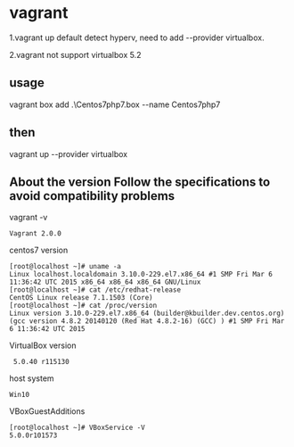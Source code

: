 # vagrant
 	
1.vagrant up default detect hyperv, need to add --provider virtualbox. 

2.vagrant not support virtualbox 5.2 

## usage
vagrant box add .\Centos7php7.box --name Centos7php7

## then
vagrant up --provider virtualbox

## About the version Follow the specifications to avoid compatibility problems

 vagrant -v
```
Vagrant 2.0.0
```
centos7 version
```
[root@localhost ~]# uname -a
Linux localhost.localdomain 3.10.0-229.el7.x86_64 #1 SMP Fri Mar 6 11:36:42 UTC 2015 x86_64 x86_64 x86_64 GNU/Linux
[root@localhost ~]# cat /etc/redhat-release 
CentOS Linux release 7.1.1503 (Core) 
[root@localhost ~]# cat /proc/version 
Linux version 3.10.0-229.el7.x86_64 (builder@kbuilder.dev.centos.org) (gcc version 4.8.2 20140120 (Red Hat 4.8.2-16) (GCC) ) #1 SMP Fri Mar 6 11:36:42 UTC 2015
```
VirtualBox version
```
 5.0.40 r115130
```
host system
```
Win10
```
VBoxGuestAdditions
```
[root@localhost ~]# VBoxService -V
5.0.0r101573

```
